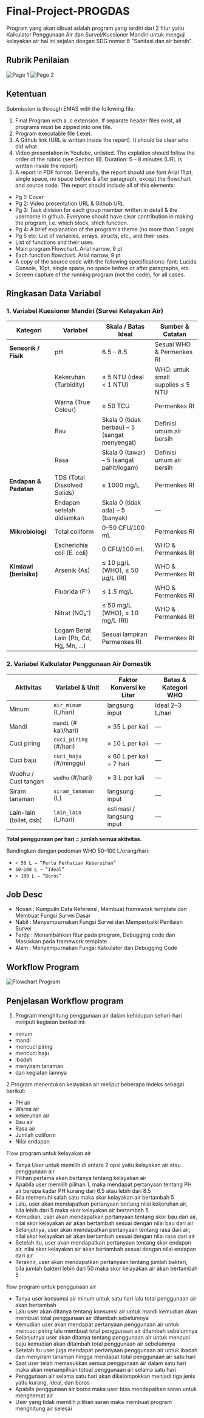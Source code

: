 # Final-Project-PROGDAS
Program yang akan dibuat adalah program yang terdiri dari 2 fitur yaitu Kalkulator Penggunaan Air dan Survei/Kuesioner Mandiri untuk menguji kelayakan air hal ini sejalan
dengan SDG nomor 6 "Sanitasi dan air bersih".

## Rubrik Penilaian
![Page 1](https://github.com/user-attachments/assets/7b519984-ff03-4bb7-b787-620388d206c6)
![Page 2](https://github.com/user-attachments/assets/4d19a2ce-37da-424b-84b0-35daa9526348)

## Ketentuan
Submission is through EMAS with the following file:
1. Final Program with a .c extension. If separate header files exist, all programs must be
zipped into one file.
2. Program executable file (.exe).
3. A Github link (URL is written inside the report). It should be clear who did what
4. Video presentation in Youtube, unlisted. The explation should follow the order of the rubric
(see Section III). Duration: 5 – 8 minutes (URL is written inside the report).
5. A report in PDF format. Generally, the report should use font Arial 11 pt, single space, no
space before & after paragraph, except the flowchart and source code. The report should
include all of this elements:
- Pg 1: Cover
- Pg 2: Video presentation URL & Github URL
- Pg 3: Task division for each group member written in detail & the username in github.
Everyone should have clear contribution in making the program, i.e. which block, shich
function.
- Pg 4: A brief explanation of the program's theme (no more than 1 page)
- Pg 5 etc: List of variables, arrays, structs, etc., and their uses.
- List of functions and their uses.
- Main program Flowchart. Arial narrow, 9 pt
- Each function flowchart. Arial narrow, 9 pt
- A copy of the source code with the following specifications: font: Lucida Console, 10pt,
single space, no space before or after paragraphs, etc.
- Screen capture of the running program (not the code), for all cases.

## Ringkasan Data Variabel
### 1. Variabel Kuesioner Mandiri (Survei Kelayakan Air)

| Kategori           | Variabel                          | Skala / Batas Ideal                                   | Sumber & Catatan                                         |
|--------------------|-----------------------------------|--------------------------------------------------------|----------------------------------------------------------|
| **Sensorik / Fisik** | pH                                | 6.5 – 8.5                                               | Sesuai WHO & Permenkes RI                            |
|                    | Kekeruhan (Turbidity)             | ≤ 5 NTU (ideal < 1 NTU)                                | WHO: untuk small supplies ≤ 5 NTU                        |
|                    | Warna (True Colour)               | ≤ 50 TCU                                               | Permenkes RI                                            |
|                    | Bau                               | Skala 0 (tidak berbau) – 5 (sangat menyengat)          | Definisi umum air bersih                                 |
|                    | Rasa                              | Skala 0 (tawar) – 5 (sangat pahit/logam)               | Definisi umum air bersih                                 |
| **Endapan & Padatan** | TDS (Total Dissolved Solids)     | ≤ 1000 mg/L                                            | Permenkes RI                                          |
|                    | Endapan setelah didiamkan         | Skala 0 (tidak ada) – 5 (banyak)                       | —                                                        |
| **Mikrobiologi**     | Total coliform                    | 0–50 CFU/100 mL                                        | Permenkes RI                                          |
|                    | Escherichia coli (E. coli)        | 0 CFU/100 mL                                           | WHO & Permenkes RI                                       |
| **Kimiawi (berisiko)**| Arsenik (As)                     | ≤ 10 µg/L (WHO), ≤ 50 µg/L (RI)                        | WHO & Permenkes RI                                    |
|                    | Fluorida (F⁻)                     | ≤ 1.5 mg/L                                             | WHO & Permenkes RI                                       |
|                    | Nitrat (NO₃⁻)                     | ≤ 50 mg/L (WHO), ≤ 10 mg/L (RI)                        | WHO & Permenkes RI                                       |
|                    | Logam Berat Lain (Pb, Cd, Hg, Mn, ...) | Sesuai lampiran Permenkes RI                         | Permenkes RI                                         |

### 2. Variabel Kalkulator Penggunaan Air Domestik
| Aktivitas               | Variabel & Unit        | Faktor Konversi ke Liter         | Batas & Kategori WHO          |
|------------------------|------------------------|----------------------------------|-------------------------------|
| Minum                  | `air_minum` (L/hari)    | langsung input                   | Ideal 2–3 L/hari              |
| Mandi                  | `mandi` (# kali/hari)   | × 35 L per kali                  | —                             |
| Cuci piring            | `cuci_piring` (#/hari)  | × 10 L per kali                  | —                             |
| Cuci baju              | `cuci_baju` (#/minggu)  | × 60 L per kali ÷ 7 hari         | —                             |
| Wudhu / Cuci tangan    | `wudhu` (#/hari)        | × 3 L per kali                   | —                             |
| Siram tanaman          | `siram_tanaman` (L)     | langsung input                   | —                             |
| Lain-lain (toilet, dsb)| `lain_lain` (L/hari)    | estimasi / langsung input        | —                             |

**Total penggunaan per hari = jumlah semua aktivitas.**

Bandingkan dengan pedoman WHO 50–100 L/orang/hari:
- `< 50 L → “Perlu Perhatian Kebersihan”`
- `50–100 L → “Ideal”`
- `> 100 L → “Boros”`

## Job Desc
- Novan : Kumpulin Data Referensi, Membuat framework template dan Membuat Fungsi Survei Dasar
- Nabil : Menyempurnakan Fungsi Survei dan Memperbaiki Penilaian Survei
- Ferdy : Menambahkan fitur pada program, Debugging code dan Masukkan pada framework template
- Alam  : Menyempurnakan Fungsi Kalkulator dan Debugging Code

## Workflow Program
![Flowchart Program](https://github.com/user-attachments/assets/35a26297-1d09-40ec-9795-56559d85fd75)

## Penjelasan Workflow program
1. Program menghitung penggunaan air dalam kehidupan sehari-hari meliputi kegiatan berikut ini:
- minum
- mandi
- mencuci piring
- mencuci baju
- ibadah
- menyiram tanaman
- dan kegiatan lainnya

2.Program menentukan kelayakan air meliput beberapa indeks sebagai berikut:
- PH air
- Warna air
- kekeruhan air
- Bau air
- Rasa air
- Jumlah coliform
- Nilai endapan

Flow program untuk kelayakan air
- Tanya User untuk memilih di antara 2 opsi yaitu kelayakan air atau penggunaan air
- Pilihan pertama akan bertanya tentang kelayakan air
- Apabila user memilih pilihan 1, maka mendapat pertanyaan tentang PH air berupa kadar PH kurang dari 6.5 atau lebih dari 8.5
- Bila memenuhi salah satu maka skor kelayakan air bertambah 5
- Lalu, user akan mendapatkan pertanyaan tentang nilai kekeruhan air, bila lebih dari 5 maka skor kelayakan air bertambah 5
- Kemudian, user akan mendapatkan pertanyaan tentang skor bau dari air, nilai skor kelayakan air akan bertambah sesuai dengan nilai bau    dari air
- Selanjutnya, user akan mendapatkan pertanyaan tentang rasa dari air, nilai skor kelayakan air akan bertambah sesuai dengan nilai rasa   dari air
- Setelah itu, user akan mendapatkan pertanyaan tentang skor endapan air, nilai skor kelayakan air akan bertambah sesuai dengan nilai endapan dari air
- Terakhir, user akan mendapatkan pertanyaan tentang jumlah bakteri, bila jumlah bakteri lebih dari 50 maka skor kelayakan air akan bertambah 5

flow program untuk penggunaan air
- Tanya user konsumsi air minum untuk satu hari lalu total penggunaan air akan bertambah
- Lalu user akan ditanya tentang konsumsi air untuk mandi kemudian akan membuat total penggunaan air ditambah sebelumnya
- Kemudian user akan mendapat pertanyaan penggunaan air untuk mencuci piring lalu membuat total penggunaan air ditambah sebelumnya
- Selanjutnya user akan ditanya tentang penggunaan air untuk mencuci baju kemudian akan ditambah total penggunaan air sebelumnya
- Setelah itu user juga mendapat pertanyaan penggunaan air untuk ibadah dan menyiram tanaman hingga mendapat total penggunaan air satu hari
- Saat user telah memasukkan semua penggunaan air dalam satu hari maka akan menampilkan totoal penggunaan air selama satu hari
- Penggunaan air selama satu hari akan dikelompokkan menjadi tiga jenis yaitu kurang, ideal, dan boros
- Apabila penggunaan air boros maka user bisa mendapatkan saran untuk menghemat air
- User yang tidak memilih pilihan saran maka membuat program menghitung air selesai
